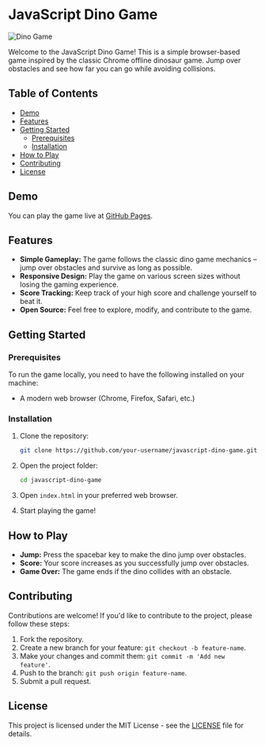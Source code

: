 # JavaScript Dino Game

![Dino Game](https://user-images.githubusercontent.com/your_username/path/to/dino-game-screenshot.png)

Welcome to the JavaScript Dino Game! This is a simple browser-based game inspired by the classic Chrome offline dinosaur game. Jump over obstacles and see how far you can go while avoiding collisions.

## Table of Contents

- [Demo](#demo)
- [Features](#features)
- [Getting Started](#getting-started)
  - [Prerequisites](#prerequisites)
  - [Installation](#installation)
- [How to Play](#how-to-play)
- [Contributing](#contributing)
- [License](#license)

## Demo

You can play the game live at [GitHub Pages](https://your-username.github.io/javascript-dino-game).

## Features

- **Simple Gameplay:** The game follows the classic dino game mechanics – jump over obstacles and survive as long as possible.
- **Responsive Design:** Play the game on various screen sizes without losing the gaming experience.
- **Score Tracking:** Keep track of your high score and challenge yourself to beat it.
- **Open Source:** Feel free to explore, modify, and contribute to the game.

## Getting Started

### Prerequisites

To run the game locally, you need to have the following installed on your machine:

- A modern web browser (Chrome, Firefox, Safari, etc.)

### Installation

1. Clone the repository:

   ```bash
   git clone https://github.com/your-username/javascript-dino-game.git
   ```

2. Open the project folder:

   ```bash
   cd javascript-dino-game
   ```

3. Open `index.html` in your preferred web browser.

4. Start playing the game!

## How to Play

- **Jump:** Press the spacebar key to make the dino jump over obstacles.
- **Score:** Your score increases as you successfully jump over obstacles.
- **Game Over:** The game ends if the dino collides with an obstacle.

## Contributing

Contributions are welcome! If you'd like to contribute to the project, please follow these steps:

1. Fork the repository.
2. Create a new branch for your feature: `git checkout -b feature-name`.
3. Make your changes and commit them: `git commit -m 'Add new feature'`.
4. Push to the branch: `git push origin feature-name`.
5. Submit a pull request.

## License

This project is licensed under the MIT License - see the [LICENSE](LICENSE) file for details.
